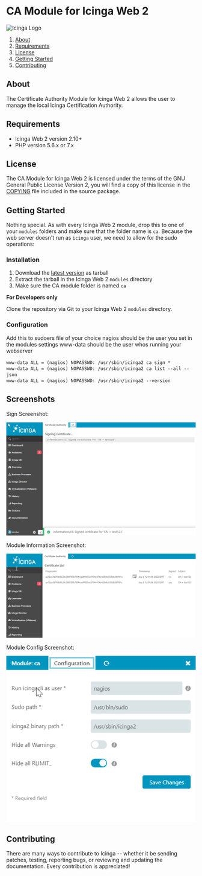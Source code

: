 # CA Module for Icinga Web 2

![Icinga Logo](https://www.icinga.com/wp-content/uploads/2014/06/icinga_logo.png)

1. [About](#about)
2. [Requirements](#requirements)
3. [License](#license)
4. [Getting Started](#getting-started)
5. [Contributing](#contributing)

## About

The Certificate Authority Module for Icinga Web 2 allows the user to manage the
local Icinga Certification Authority.

## Requirements

* Icinga Web 2 version 2.10+
* PHP version 5.6.x or 7.x

## License

The CA Module for Icinga Web 2 is licensed under the terms of the GNU
General Public License Version 2, you will find a copy of this license in the
[COPYING](COPYING) file included in the source package.

## Getting Started

Nothing special. As with every Icinga Web 2 module, drop this to one of your
`modules` folders and make sure that the folder name is `ca`. Because the web
server doesn't run as `icinga` user, we need to allow for the sudo operations:

### Installation

1. Download the [latest version](https://github.com/moreamazingnick/icingaweb2-module-ca/archive/refs/heads/master.zip) as tarball
2. Extract the tarball in the Icinga Web 2 `modules` directory
3. Make sure the CA module folder is named `ca`

**For Developers only**

Clone the repository via Git to your Icinga Web 2 `modules` directory.

### Configuration
Add this to sudoers file of your choice
nagios should be the user you set in the modules settings
www-data should be the user whos running your webserver
```
www-data ALL = (nagios) NOPASSWD: /usr/sbin/icinga2 ca sign *
www-data ALL = (nagios) NOPASSWD: /usr/sbin/icinga2 ca list --all --json
www-data ALL = (nagios) NOPASSWD: /usr/sbin/icinga2 --version

```

## Screenshots

Sign Screenshot:

![CA - Sign Menu](doc/screenshot/sign.png)

Module Information Screenshot:

![CA - Module Info](doc/screenshot/module.png)

Module Config Screenshot:

![CA - Module Config](doc/screenshot/config.png)


## Contributing

There are many ways to contribute to Icinga -- whether it be sending patches,
testing, reporting bugs, or reviewing and updating the documentation. Every
contribution is appreciated!
